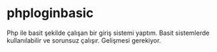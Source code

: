 # phploginbasic
Php ile basit şekilde çalışan bir giriş sistemi yaptım. Basit sistemlerde kullanılabilir ve sorunsuz çalışır. Gelişmesi gerekiyor.
